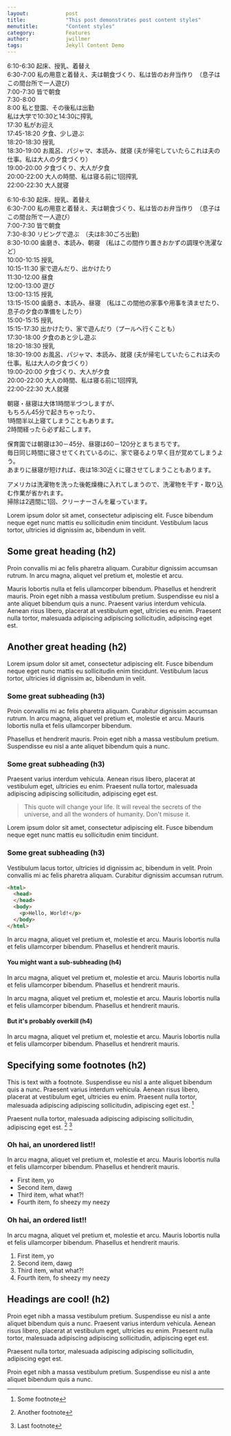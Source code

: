```yaml
---
layout:            post
title:             "This post demonstrates post content styles"
menutitle:         "Content styles"
category:          Features
author:            jwillmer
tags:              Jekyll Content Demo
---
```


6:10-6:30   起床、授乳、着替え  
6:30-7:00   私の用意と着替え、夫は朝食づくり、私は皆のお弁当作り　（息子はこの間台所で一人遊び)  
7:00-7:30   皆で朝食  
7:30-8:00   
8:00        私と登園、その後私は出勤  
            私は大学で10:30と14:30に搾乳  
17:30       私がお迎え  
17:45-18:20 夕食、少し遊ぶ  
18:20-18:30 授乳  
18:30-19:00 お風呂、パジャマ、本読み、就寝 (夫が帰宅していたらこれは夫の仕事。私は大人の夕食づくり）  
19:00-20:00 夕食づくり、大人が夕食  
20:00-22:00 大人の時間、私は寝る前に1回搾乳  
22:00-22:30 大人就寝  


6:10-6:30   起床、授乳、着替え  
6:30-7:00   私の用意と着替え、夫は朝食づくり、私は皆のお弁当作り　（息子はこの間台所で一人遊び）  
7:00-7:30   皆で朝食  
7:30-8:30   リビングで遊ぶ　（夫は8:30ごろ出勤)  
8:30-10:00  歯磨き、本読み、朝寝　(私はこの間作り置きおかずの調理や洗濯など）  
10:00-10:15 授乳  
10:15-11:30 家で遊んだり、出かけたり  
11:30-12:00 昼食  
12:00-13:00 遊び  
13:00-13:15 授乳  
13:15-15:00 歯磨き、本読み、昼寝　(私はこの間他の家事や用事を済ませたり、息子の夕食の準備をしたり）  
15:00-15:15 授乳  
15:15-17:30 出かけたり、家で遊んだり（プールへ行くことも）  
17:30-18:00 夕食のあと少し遊ぶ  
18:20-18:30 授乳  
18:30-19:00 お風呂、パジャマ、本読み、就寝 (夫が帰宅していたらこれは夫の仕事。私は大人の夕食づくり）  
19:00-20:00 夕食づくり、大人が夕食  
20:00-22:00 大人の時間、私は寝る前に1回搾乳  
22:00-22:30 大人就寝  

朝寝・昼寝は大体1時間半づつしますが、  
もちろん45分で起きちゃったり、  
1時間半以上寝てしまうこともあります。  
2時間経ったら必ず起こします。  

保育園では朝寝は30－45分、昼寝は60－120分とまちまちです。  
毎日同じ時間に寝させてくれているのに、家で寝るより早く目が覚めてしまうよう。  
あまりに昼寝が短ければ、夜は18:30近くに寝させてしまうこともあります。  

アメリカは洗濯物を洗った後乾燥機に入れてしまうので、洗濯物を干す・取り込む作業が省かれます。  
掃除は2週間に1回、クリーナーさんを雇っています。  




Lorem ipsum dolor sit amet, consectetur adipiscing elit. Fusce bibendum neque eget nunc mattis eu sollicitudin enim tincidunt. Vestibulum lacus tortor, ultricies id dignissim ac, bibendum in velit.

## Some great heading (h2)

Proin convallis mi ac felis pharetra aliquam. Curabitur dignissim accumsan rutrum. In arcu magna, aliquet vel pretium et, molestie et arcu.

Mauris lobortis nulla et felis ullamcorper bibendum. Phasellus et hendrerit mauris. Proin eget nibh a massa vestibulum pretium. Suspendisse eu nisl a ante aliquet bibendum quis a nunc. Praesent varius interdum vehicula. Aenean risus libero, placerat at vestibulum eget, ultricies eu enim. Praesent nulla tortor, malesuada adipiscing adipiscing sollicitudin, adipiscing eget est.

## Another great heading (h2)

Lorem ipsum dolor sit amet, consectetur adipiscing elit. Fusce bibendum neque eget nunc mattis eu sollicitudin enim tincidunt. Vestibulum lacus tortor, ultricies id dignissim ac, bibendum in velit.

### Some great subheading (h3)

Proin convallis mi ac felis pharetra aliquam. Curabitur dignissim accumsan rutrum. In arcu magna, aliquet vel pretium et, molestie et arcu. Mauris lobortis nulla et felis ullamcorper bibendum.

Phasellus et hendrerit mauris. Proin eget nibh a massa vestibulum pretium. Suspendisse eu nisl a ante aliquet bibendum quis a nunc.

### Some great subheading (h3)

Praesent varius interdum vehicula. Aenean risus libero, placerat at vestibulum eget, ultricies eu enim. Praesent nulla tortor, malesuada adipiscing adipiscing sollicitudin, adipiscing eget est.

> This quote will change your life. It will reveal the secrets of the universe, and all the wonders of humanity. Don't misuse it.

Lorem ipsum dolor sit amet, consectetur adipiscing elit. Fusce bibendum neque eget nunc mattis eu sollicitudin enim tincidunt.

### Some great subheading (h3)

Vestibulum lacus tortor, ultricies id dignissim ac, bibendum in velit. Proin convallis mi ac felis pharetra aliquam. Curabitur dignissim accumsan rutrum.

```html
<html>
  <head>
  </head>
  <body>
    <p>Hello, World!</p>
  </body>
</html>
```


In arcu magna, aliquet vel pretium et, molestie et arcu. Mauris lobortis nulla et felis ullamcorper bibendum. Phasellus et hendrerit mauris.

#### You might want a sub-subheading (h4)

In arcu magna, aliquet vel pretium et, molestie et arcu. Mauris lobortis nulla et felis ullamcorper bibendum. Phasellus et hendrerit mauris.

In arcu magna, aliquet vel pretium et, molestie et arcu. Mauris lobortis nulla et felis ullamcorper bibendum. Phasellus et hendrerit mauris.

#### But it's probably overkill (h4)

In arcu magna, aliquet vel pretium et, molestie et arcu. Mauris lobortis nulla et felis ullamcorper bibendum. Phasellus et hendrerit mauris.

## Specifying some footnotes (h2)

This is text with a footnote. Suspendisse eu nisl a ante aliquet bibendum quis a nunc. Praesent varius interdum vehicula. Aenean risus libero, placerat at vestibulum eget, ultricies eu enim. Praesent nulla tortor, malesuada adipiscing adipiscing sollicitudin, adipiscing eget est. [^1]

Praesent nulla tortor, malesuada adipiscing adipiscing sollicitudin, adipiscing eget est. [^2] [^3]


### Oh hai, an unordered list!!

In arcu magna, aliquet vel pretium et, molestie et arcu. Mauris lobortis nulla et felis ullamcorper bibendum. Phasellus et hendrerit mauris.

- First item, yo
- Second item, dawg
- Third item, what what?!
- Fourth item, fo sheezy my neezy

### Oh hai, an ordered list!!

In arcu magna, aliquet vel pretium et, molestie et arcu. Mauris lobortis nulla et felis ullamcorper bibendum. Phasellus et hendrerit mauris.

1. First item, yo
2. Second item, dawg
3. Third item, what what?!
4. Fourth item, fo sheezy my neezy



## Headings are cool! (h2)

Proin eget nibh a massa vestibulum pretium. Suspendisse eu nisl a ante aliquet bibendum quis a nunc. Praesent varius interdum vehicula. Aenean risus libero, placerat at vestibulum eget, ultricies eu enim. Praesent nulla tortor, malesuada adipiscing adipiscing sollicitudin, adipiscing eget est.

Praesent nulla tortor, malesuada adipiscing adipiscing sollicitudin, adipiscing eget est.

Proin eget nibh a massa vestibulum pretium. Suspendisse eu nisl a ante aliquet bibendum quis a nunc.


[^1]: Some footnote
[^2]: Another footnote
[^3]: Last footnote
